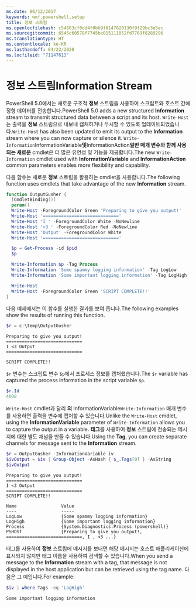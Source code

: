 ```yaml
---
ms.date: 06/12/2017
keywords: wmf,powershell,setup
title: 정보 스트림
ms.openlocfilehash: c54603cf0dd4f0b69f8147620130f9f29bc3e5ec
ms.sourcegitcommit: 6545c60578f7745be015111052fd7769f8289296
ms.translationtype: HT
ms.contentlocale: ko-KR
ms.lasthandoff: 04/22/2020
ms.locfileid: "71147613"
---
```

# <a name="information-stream"></a><span data-ttu-id="37009-103">정보 스트림</span><span class="sxs-lookup"><span data-stu-id="37009-103">Information Stream</span></span>

<span data-ttu-id="37009-104">PowerShell 5.0에서는 새로운 구조적 **정보** 스트림을 사용하여 스크립트와 호스트 간에 정형 데이터를 전송합니다.</span><span class="sxs-lookup"><span data-stu-id="37009-104">PowerShell 5.0 adds a new structured **Information** stream to transmit structured data between a script and its host.</span></span> <span data-ttu-id="37009-105">`Write-Host`는 출력을 **정보** 스트림으로 내보내 캡처하거나 무시할 수 있도록 업데이트되었습니다.</span><span class="sxs-lookup"><span data-stu-id="37009-105">`Write-Host` has also been updated to emit its output to the **Information** stream where you can now capture or silence it.</span></span> <span data-ttu-id="37009-106">`Write-Information`InformationVariable**및**InformationAction**일반 매개 변수와 함께 사용되는 새로운** cmdlet은 더 많은 유연성 및 기능을 제공합니다.</span><span class="sxs-lookup"><span data-stu-id="37009-106">The new `Write-Information` cmdlet used with **InformationVariable** and **InformationAction** common parameters enables more flexibility and capability.</span></span>

<span data-ttu-id="37009-107">다음 함수는 새로운 **정보** 스트림을 활용하는 cmdlet을 사용합니다.</span><span class="sxs-lookup"><span data-stu-id="37009-107">The following function uses cmdlets that take advantage of the new **Information** stream.</span></span>

```powershell
function OutputGusher {
  [CmdletBinding()]
  param()
  Write-Host -ForegroundColor Green 'Preparing to give you output!'
  Write-Host '============================='
  Write-Host 'I ' -ForegroundColor White -NoNewline
  Write-Host '<3 ' -ForegroundColor Red -NoNewline
  Write-Host 'Output' -ForegroundColor White
  Write-Host '============================='

  $p = Get-Process -id $pid
  $p

  Write-Information $p -Tag Process
  Write-Information 'Some spammy logging information' -Tag LogLow
  Write-Information 'Some important logging information' -Tag LogHigh

  Write-Host
  Write-Host -ForegroundColor Green 'SCRIPT COMPLETE!!'
}
```

<span data-ttu-id="37009-108">다음 예제에서는 이 함수를 실행한 결과를 보여 줍니다.</span><span class="sxs-lookup"><span data-stu-id="37009-108">The following examples show the results of running this function.</span></span>

```powershell
$r = c:\temp\OutputGusher
```

```Output
Preparing to give you output!
=============================
I <3 Output
=============================

SCRIPT COMPLETE!!
```

<span data-ttu-id="37009-109">`$r` 변수는 스크립트 변수 `$p`에서 프로세스 정보를 캡처했습니다.</span><span class="sxs-lookup"><span data-stu-id="37009-109">The `$r` variable has captured the process information in the script variable `$p`.</span></span>

```powershell
$r.Id
4008
```

<span data-ttu-id="37009-110">`Write-Host` cmdlet과 달리 **의** InformationVariable`Write-Information` 매개 변수를 사용하면 출력을 변수에 캡처할 수 있습니다.</span><span class="sxs-lookup"><span data-stu-id="37009-110">Unlike the `Write-Host` cmdlet, using the **InformationVariable** parameter of `Write-Information` allows you to capture the output in a variable.</span></span> <span data-ttu-id="37009-111">**태그**를 사용하여 **정보** 스트림에 전송되는 메시지에 대한 별도 채널을 만들 수 있습니다.</span><span class="sxs-lookup"><span data-stu-id="37009-111">Using the **Tag**, you can create separate channels for message sent to the **Information** stream.</span></span>

```powershell
$r = OutputGusher -InformationVariable iv
$ivOutput = $iv | Group-Object -AsHash { $_.Tags[0] } -AsString
$ivOutput
```

```Output
Preparing to give you output!
=============================
I <3 Output
=============================
SCRIPT COMPLETE!!

Name                 Value
----                 -----
LogLow               {Some spammy logging information}
LogHigh              {Some important logging information}
Process              {System.Diagnostics.Process (powershell)}
PSHOST               {Preparing to give you output!, =============================, I , <3 ...}
```

<span data-ttu-id="37009-112">태그를 사용하여 **정보** 스트림에 메시지를 보내면 해당 메시지는 호스트 애플리케이션에 표시되지 않지만 태그 이름을 사용하여 검색할 수 있습니다.</span><span class="sxs-lookup"><span data-stu-id="37009-112">When you send a message to the **Information** stream with a tag, that message is not displayed in the host application but can be retrieved using the tag name.</span></span> <span data-ttu-id="37009-113">다음은 그 예입니다.</span><span class="sxs-lookup"><span data-stu-id="37009-113">For example:</span></span>

```powershell
$iv | where Tags -eq 'LogHigh'
```

```Output
Some important logging information
```